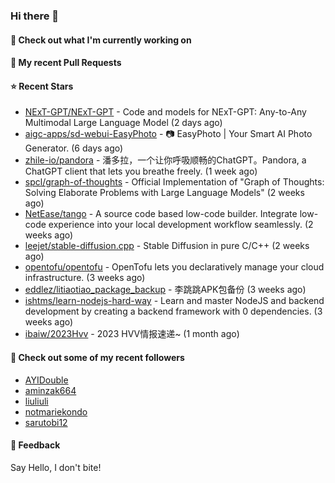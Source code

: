 ### Hi there 👋

#### 👷 Check out what I'm currently working on

#### 🔨 My recent Pull Requests


#### ⭐ Recent Stars

- [NExT-GPT/NExT-GPT](https://github.com/NExT-GPT/NExT-GPT) - Code and models for NExT-GPT: Any-to-Any Multimodal Large Language Model (2 days ago)
- [aigc-apps/sd-webui-EasyPhoto](https://github.com/aigc-apps/sd-webui-EasyPhoto) - 📷 EasyPhoto | Your Smart AI Photo Generator. (6 days ago)
- [zhile-io/pandora](https://github.com/zhile-io/pandora) - 潘多拉，一个让你呼吸顺畅的ChatGPT。Pandora, a ChatGPT client that lets you breathe freely. (1 week ago)
- [spcl/graph-of-thoughts](https://github.com/spcl/graph-of-thoughts) - Official Implementation of &#34;Graph of Thoughts: Solving Elaborate Problems with Large Language Models&#34; (2 weeks ago)
- [NetEase/tango](https://github.com/NetEase/tango) - A source code based low-code builder. Integrate low-code experience into your local development workflow seamlessly. (2 weeks ago)
- [leejet/stable-diffusion.cpp](https://github.com/leejet/stable-diffusion.cpp) - Stable Diffusion in pure C/C&#43;&#43; (2 weeks ago)
- [opentofu/opentofu](https://github.com/opentofu/opentofu) - OpenTofu lets you declaratively manage your cloud infrastructure. (3 weeks ago)
- [eddlez/litiaotiao_package_backup](https://github.com/eddlez/litiaotiao_package_backup) - 李跳跳APK包备份 (3 weeks ago)
- [ishtms/learn-nodejs-hard-way](https://github.com/ishtms/learn-nodejs-hard-way) - Learn and master NodeJS and backend development by creating a backend framework with 0 dependencies. (3 weeks ago)
- [ibaiw/2023Hvv](https://github.com/ibaiw/2023Hvv) - 2023 HVV情报速递~ (1 month ago)

#### 👯 Check out some of my recent followers

- [AYIDouble](https://github.com/AYIDouble)
- [aminzak664](https://github.com/aminzak664)
- [liuliuli](https://github.com/liuliuli)
- [notmariekondo](https://github.com/notmariekondo)
- [sarutobi12](https://github.com/sarutobi12)

#### 💬 Feedback

Say Hello, I don't bite!